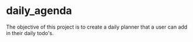 # daily_agenda
The objective of this project is to create a daily planner that a user can add in their daily todo's.
